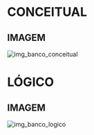 # CONCEITUAL

## IMAGEM
![img_banco_conceitual](https://github.com/guxtavobandeira/trab_bd01/assets/111713549/150b4cdd-d465-426f-bdf8-d304c17b84da)

# LÓGICO

## IMAGEM
![img_banco_logico](https://github.com/guxtavobandeira/trab_bd01/assets/111713549/a9dc48f3-26a8-4080-a614-196db8669d32)



